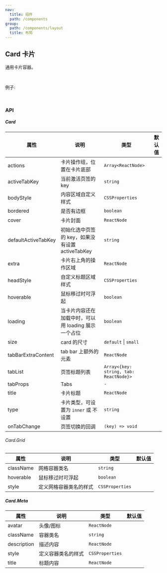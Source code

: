 ```yaml
---
nav:
  title: 组件
  path: /components
group:
  path: /components/layout
  title: 布局
---
```


## Card 卡片

通用卡片容器。

<br />

例子:

<div
    className=".fu-code-block-row"
>
    <div
        className='.fu-code-block-col-2-1'
    >
        <code src="./__demo__/base.tsx"></code>
    </div>
</div>

<br />

### API

##### Card

| 属性                | 说明                                                | 类型                                   | 默认值 |
| ------------------- | --------------------------------------------------- | -------------------------------------- | ------ |
| actions             | 卡片操作组，位置在卡片底部                          | `Array<ReactNode>`                     |
| activeTabKey        | 当前激活页签的 key                                  | `string`                               |
| bodyStyle           | 内容区域自定义样式                                  | `CSSProperties`                        |
| bordered            | 是否有边框                                          | `boolean`                              |
| cover               | 卡片封面                                            | `ReactNode`                            |
| defaultActiveTabKey | 初始化选中页签的 key，如果没有设置 activeTabKey     | `string`                               |
| extra               | 卡片右上角的操作区域                                | `ReactNode`                            |
| headStyle           | 自定义标题区域样式                                  | `CSSProperties`                        |
| hoverable           | 鼠标移过时可浮起                                    | `boolean`                              |
| loading             | 当卡片内容还在加载中时，可以用 loading 展示一个占位 | `boolean`                              |
| size                | card 的尺寸                                         | `default` \| `small`                   |
| tabBarExtraContent  | tab bar 上额外的元素                                | `ReactNode`                            |
| tabList             | 页签标题列表                                        | `Array<{key: string, tab: ReactNode}>` |
| tabProps            | Tabs                                                | `-`                                    |
| title               | 卡片标题                                            | `ReactNode`                            |
| type                | 卡片类型，可设置为 `inner` 或 不设置                | `string`                               |
| onTabChange         | 页签切换的回调                                      | `(key) => void`                        |

###### Card.Grid

| 属性      | 说明                   | 类型            | 默认值 |
| --------- | ---------------------- | --------------- | ------ |
| className | 网格容器类名           | `string`        |
| hoverable | 鼠标移过时可浮起       | `boolean`       |
| style     | 定义网格容器类名的样式 | `CSSProperties` |

##### Card.Meta

| 属性        | 说明               | 类型            | 默认值 |
| ----------- | ------------------ | --------------- | ------ |
| avatar      | 头像/图标          | `ReactNode`     |
| className   | 容器类名           | `string`        |
| description | 描述内容           | `ReactNode`     |
| style       | 定义容器类名的样式 | `CSSProperties` |
| title       | 标题内容           | `ReactNode`     |
